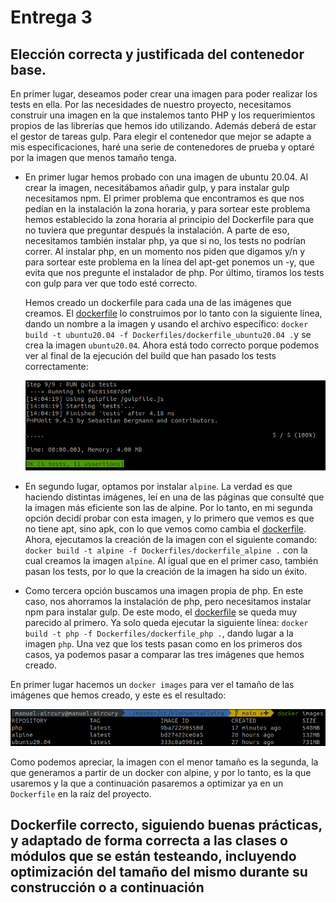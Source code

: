 # Entrega 3

## Elección correcta y justificada del contenedor base.

En primer lugar, deseamos poder crear una imagen para poder realizar 
los tests en ella. Por las necesidades de nuestro proyecto, necesitamos 
construir una imagen en la que instalemos tanto PHP y los requerimientos
propios de las librerías que hemos ido utilizando. 
Además deberá de estar el gestor de tareas gulp. Para elegir el contenedor
que mejor se adapte a mis especificaciones, haré una serie de contenedores 
de prueba y optaré por la imagen que menos tamaño tenga.

+ En primer lugar hemos probado con una imagen de ubuntu 20.04. Al crear 
  la imagen, necesitábamos añadir gulp, y para instalar gulp necesitamos 
  npm. El primer problema que encontramos es que nos pedían en la 
  instalación la zona horaria, y para sortear este problema hemos 
  establecido la zona horaria al principio del Dockerfile para que no 
  tuviera que preguntar después la instalación. A parte de eso, 
  necesitamos también instalar php, ya que si no, los tests no podrían 
  correr. Al instalar php, en un momento nos piden que digamos y/n y para
  sortear este problema en la línea del apt-get ponemos un -y, que 
  evita que nos pregunte el instalador de php. Por último, tiramos los 
  tests con gulp para ver que todo esté correcto.
  
  Hemos creado un dockerfile para cada una de las imágenes que creamos. 
  El 
  [dockerfile](https://github.com/manuelorantes/EloPuertaElvira/tree/main/Dockerfiles/dockerfile_ubuntu20.04) 
  lo construimos por lo tanto con la siguiente línea,
  dando un nombre a la imagen y usando el archivo específico:
  `docker build -t ubuntu20.04 -f Dockerfiles/dockerfile_ubuntu20.04 .`y 
  se crea la imagen `ubuntu20.04`. Ahora está todo correcto porque 
  podemos ver al final de la ejecución del build que han pasado los tests 
  correctamente:
  
  ![img.png](ubuntu20_04.png)

+ En segundo lugar, optamos por instalar `alpine`. La verdad es que haciendo 
  distintas imágenes, leí en una de las páginas que consulté que la imagen más 
  eficiente son las de alpine. Por lo tanto, en mi segunda opción decidí 
  probar con esta imagen, y lo primero que vemos es que no tiene apt, sino apk,
  con lo que vemos como cambia el 
  [dockerfile](https://github.com/manuelorantes/EloPuertaElvira/tree/main/Dockerfiles/dockerfile_ubuntu20.04).
  Ahora, ejecutamos la creación de la imagen con el siguiente comando:
  `docker build -t alpine -f Dockerfiles/dockerfile_alpine .` con la cual creamos
  la imagen `alpine`. Al igual que en el primer caso, también pasan los tests, por
  lo que la creación de la imagen ha sido un éxito.

+ Como tercera opción buscamos una imagen propia de php. En este caso, nos ahorramos 
  la instalación de php, pero necesitamos instalar npm para instalar gulp. De este modo, 
  el [dockerfile](https://github.com/manuelorantes/EloPuertaElvira/tree/main/Dockerfiles/dockerfile_php)
  se queda muy parecido al primero. Ya solo queda ejecutar la siguiente línea:
  `docker build -t php -f Dockerfiles/dockerfile_php .`, dando lugar a la imagen 
  `php`. Una vez que los tests pasan como en los primeros dos casos, ya podemos pasar
  a comparar las tres imágenes que hemos creado.
  
En primer lugar hacemos un `docker images` para ver el tamaño de las imágenes que hemos creado,
y este es el resultado:

![img.png](comparativa.png)

Como podemos apreciar, la imagen con el menor tamaño es la segunda, la que generamos a partir
de un docker con alpine, y por lo tanto, es la que usaremos y la que a continuación pasaremos a 
optimizar ya en un `Dockerfile` en la raíz del proyecto.

## Dockerfile correcto, siguiendo buenas prácticas, y adaptado de forma correcta a las clases o módulos que se están testeando, incluyendo optimización del tamaño del mismo durante su construcción o a continuación
  
